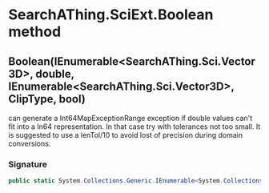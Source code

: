 # SearchAThing.SciExt.Boolean method
## Boolean(IEnumerable<SearchAThing.Sci.Vector3D>, double, IEnumerable<SearchAThing.Sci.Vector3D>, ClipType, bool)
can generate a Int64MapExceptionRange exception if double values can't fit into a In64 representation.
            In that case try with tolerances not too small.
            It is suggested to use a lenTol/10 to avoid lost of precision during domain conversions.

### Signature
```csharp
public static System.Collections.Generic.IEnumerable<System.Collections.Generic.IEnumerable<SearchAThing.Sci.Vector3D>> Boolean(IEnumerable<SearchAThing.Sci.Vector3D> polyA, double tol, IEnumerable<SearchAThing.Sci.Vector3D> polyB, ClipType type, bool selfCheckInt64MapTolerance = True)
```
